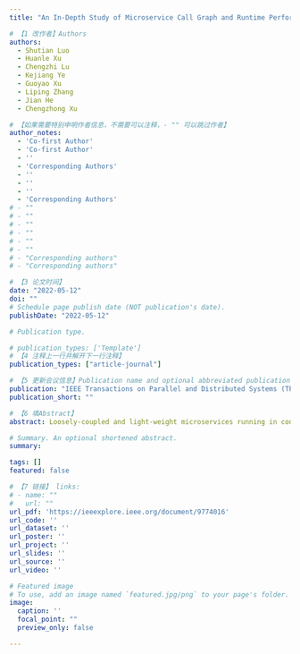 ```yaml
---
title: "An In-Depth Study of Microservice Call Graph and Runtime Performance"

# 【1 改作者】Authors
authors:
  - Shutian Luo
  - Huanle Xu 
  - Chengzhi Lu
  - Kejiang Ye
  - Guoyao Xu
  - Liping Zhang 
  - Jian He 
  - Chengzhong Xu 

# 【如果需要特别申明作者信息，不需要可以注释，- "" 可以跳过作者】
author_notes:
  - 'Co-first Author'
  - 'Co-first Author'
  - ''
  - 'Corresponding Authors'
  - ''
  - ''
  - ''
  - 'Corresponding Authors'
# - ""
# - ""
# - ""
# - ""
# - ""
# - ""
# - "Corresponding authors"
# - "Corresponding authors"

# 【3 论文时间】
date: "2022-05-12"
doi: ""
# Schedule page publish date (NOT publication's date).
publishDate: "2022-05-12"

# Publication type.

# publication_types: ['Template']
# 【4 注释上一行并解开下一行注释】
publication_types: ["article-journal"]

# 【5 更新会议信息】Publication name and optional abbreviated publication name.
publication: "IEEE Transactions on Parallel and Distributed Systems (TPDS), 33(12)"
publication_short: ""

# 【6 填Abstract】
abstract: Loosely-coupled and light-weight microservices running in containers are replacing monolithic applications gradually. Understanding the characteristics of microservices is critical to make good use of microservice architectures. However, there is no comprehensive study about microservice and its related systems in production environments so far. In this paper, we present a solid analysis of large-scale deployments of microservices at Alibaba clusters. Our study focuses on the characterization of microservice dependency as well as its runtime performance. We conduct an in-depth anatomy of microservice call graphs to quantify the difference between them and traditional DAGs of data-parallel jobs. In particular, we observe that microservice call graphs are heavy-tail distributed and their topology is similar to a tree and moreover, many microservices are hot-spots. We also discover that the structure of call graphs for long-term developed applications is much simpler so as to provide better performance. Our investigation on microservice runtime performance indicates most microservices are much more sensitive to CPU interference than memory interference. Moreover, we design resource management policies to efficiently tune memory resources.

# Summary. An optional shortened abstract.
summary: 

tags: []
featured: false

# 【7 链接】 links:
# - name: ""
#   url: ""
url_pdf: 'https://ieeexplore.ieee.org/document/9774016'
url_code: ''
url_dataset: ''
url_poster: ''
url_project: ''
url_slides: ''
url_source: ''
url_video: ''

# Featured image
# To use, add an image named `featured.jpg/png` to your page's folder. 
image:
  caption: ''
  focal_point: ""
  preview_only: false

---
```



